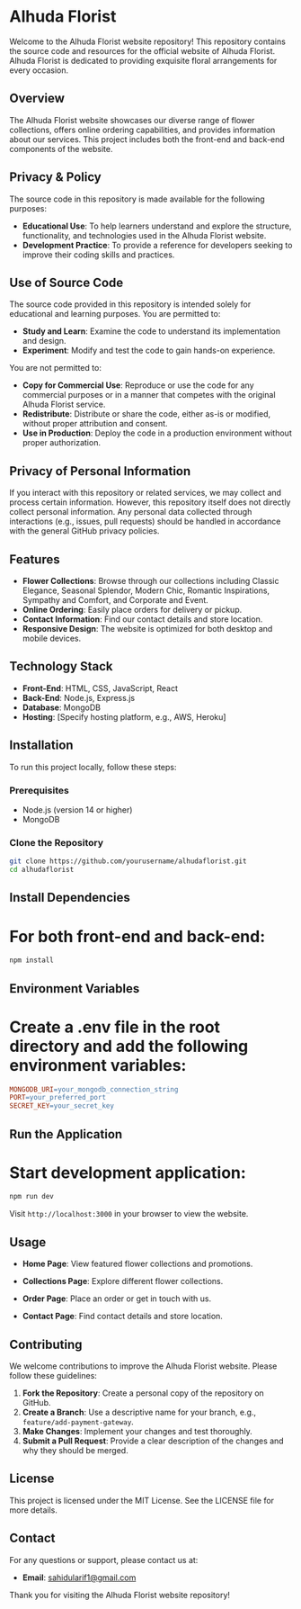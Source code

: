 # Alhuda Florist

Welcome to the Alhuda Florist website repository! This repository contains the source code and resources for the official website of Alhuda Florist. Alhuda Florist is dedicated to providing exquisite floral arrangements for every occasion. 

## Overview

The Alhuda Florist website showcases our diverse range of flower collections, offers online ordering capabilities, and provides information about our services. This project includes both the front-end and back-end components of the website.
## Privacy & Policy

The source code in this repository is made available for the following purposes:

- **Educational Use**: To help learners understand and explore the structure, functionality, and technologies used in the Alhuda Florist website.
- **Development Practice**: To provide a reference for developers seeking to improve their coding skills and practices.

## Use of Source Code

The source code provided in this repository is intended solely for educational and learning purposes. You are permitted to:

- **Study and Learn**: Examine the code to understand its implementation and design.
- **Experiment**: Modify and test the code to gain hands-on experience.

You are not permitted to:

- **Copy for Commercial Use**: Reproduce or use the code for any commercial purposes or in a manner that competes with the original Alhuda Florist service.
- **Redistribute**: Distribute or share the code, either as-is or modified, without proper attribution and consent.
- **Use in Production**: Deploy the code in a production environment without proper authorization.

## Privacy of Personal Information

If you interact with this repository or related services, we may collect and process certain information. However, this repository itself does not directly collect personal information. Any personal data collected through interactions (e.g., issues, pull requests) should be handled in accordance with the general GitHub privacy policies.


## Features

- **Flower Collections**: Browse through our collections including Classic Elegance, Seasonal Splendor, Modern Chic, Romantic Inspirations, Sympathy and Comfort, and Corporate and Event.
- **Online Ordering**: Easily place orders for delivery or pickup.
- **Contact Information**: Find our contact details and store location.
- **Responsive Design**: The website is optimized for both desktop and mobile devices.

## Technology Stack

- **Front-End**: HTML, CSS, JavaScript, React
- **Back-End**: Node.js, Express.js
- **Database**: MongoDB
- **Hosting**: [Specify hosting platform, e.g., AWS, Heroku]

## Installation

To run this project locally, follow these steps:

### Prerequisites

- Node.js (version 14 or higher)
- MongoDB

### Clone the Repository

```bash
git clone https://github.com/yourusername/alhudaflorist.git
cd alhudaflorist
```
## Install Dependencies
# For both front-end and back-end:
```bash
npm install
```

## Environment Variables
# Create a .env file in the root directory and add the following environment variables:
```makefile
MONGODB_URI=your_mongodb_connection_string
PORT=your_preferred_port
SECRET_KEY=your_secret_key
```
## Run the Application
# Start development application:
```bash
npm run dev
```
Visit `http://localhost:3000` in your browser to view the website.
## Usage

-   **Home Page**: View featured flower collections and promotions.
    
-   **Collections Page**: Explore different flower collections.
    
-   **Order Page**: Place an order or get in touch with us.
    
-   **Contact Page**: Find contact details and store location.
## Contributing

We welcome contributions to improve the Alhuda Florist website. Please follow these guidelines:

1.  **Fork the Repository**: Create a personal copy of the repository on GitHub.
2.  **Create a Branch**: Use a descriptive name for your branch, e.g., `feature/add-payment-gateway`.
3.  **Make Changes**: Implement your changes and test thoroughly.
4.  **Submit a Pull Request**: Provide a clear description of the changes and why they should be merged.

## License

This project is licensed under the MIT License. See the LICENSE file for more details.

## Contact

For any questions or support, please contact us at:

-   **Email**: sahidularif1@gmail.com

Thank you for visiting the Alhuda Florist website repository!